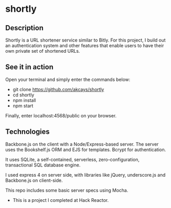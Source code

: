 # shortly

## Description
Shortly is a URL shortener service similar to Bitly.
For this project, I build out an authentication system and other features that enable users to have their own private set of shortened URLs.

## See it in action
Open your terminal and simply enter the commands below:
- git clone https://github.com/akcays/shortly
- cd shortly
- npm install
- npm start

Finally, enter localhost:4568/public on your browser.

## Technologies
Backbone.js on the client with a Node/Express-based server.
The server uses the Bookshelf.js ORM and EJS for templates.
Bcrypt for authentication.

It uses SQLite, a self-contained, serverless, zero-configuration, transactional SQL database engine.

I used express 4 on server side, with libraries like jQuery, underscore.js and Backbone.js on client-side.

This repo includes some basic server specs using Mocha.


* This is a project I completed at Hack Reactor.
